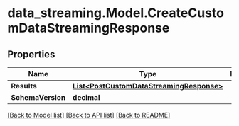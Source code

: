 # data_streaming.Model.CreateCustomDataStreamingResponse

## Properties

Name | Type | Description | Notes
------------ | ------------- | ------------- | -------------
**Results** | [**List&lt;PostCustomDataStreamingResponse&gt;**](PostCustomDataStreamingResponse.md) |  | [optional] 
**SchemaVersion** | **decimal** |  | [optional] 

[[Back to Model list]](../README.md#documentation-for-models) [[Back to API list]](../README.md#documentation-for-api-endpoints) [[Back to README]](../README.md)

